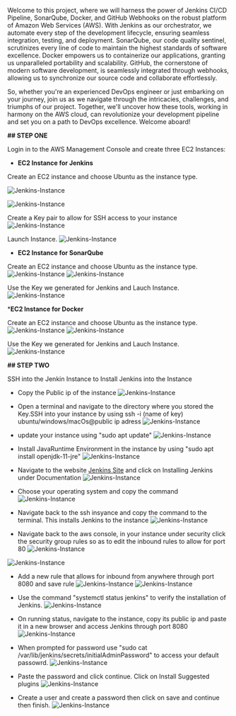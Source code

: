 

 Welcome to this project, where we will harness the power of Jenkins CI/CD Pipeline, SonarQube, Docker, and GitHub Webhooks on the robust platform of Amazon Web Services (AWS). With Jenkins as our orchestrator, we automate every step of the development lifecycle, ensuring seamless integration, testing, and deployment. SonarQube, our code quality sentinel, scrutinizes every line of code to maintain the highest standards of software excellence. Docker empowers us to containerize our applications, granting us unparalleled portability and scalability. GitHub, the cornerstone of modern software development, is seamlessly integrated through webhooks, allowing us to synchronize our source code and collaborate effortlessly.

So, whether you're an experienced DevOps engineer or just embarking on your journey, join us as we navigate through the intricacies, challenges, and triumphs of our project. Together, we'll uncover how these tools, working in harmony on the AWS cloud, can revolutionize your development pipeline and set you on a path to DevOps excellence. Welcome aboard!

**## STEP ONE**

Login in to the AWS Management Console and create three EC2 Instances:

* **EC2 Instance for Jenkins**

Create an EC2 instance and choose Ubuntu as the instance type. 

![Jenkins-Instance](/assets/images/favicon/EC2Jenkins.PNG)

![Jenkins-Instance](/assets/images/favicon/EC2jENKINS2.PNG)

Create a Key pair to allow for SSH access to your instance
![Jenkins-Instance](/assets/images/favicon/EC2JENKINS3.PNG)

Launch Instance.
![Jenkins-Instance](/assets/images/favicon/EC2JENKINS4.PNG)


* **EC2 Instance for SonarQube**

Create an EC2 instance and choose Ubuntu as the instance type. 
![Jenkins-Instance](/assets/images/favicon/EC2SONARQUBE1.PNG)
![Jenkins-Instance](/assets/images/favicon/EC2SONARQUBE2.PNG)

Use the Key we generated for Jenkins and Lauch Instance.
![Jenkins-Instance](/assets/images/favicon/EC2SONARQUBE3.PNG)

***EC2 Instance for Docker**

Create an EC2 instance and choose Ubuntu as the instance type.
![Jenkins-Instance](/assets/images/favicon/EC2DOCKER.PNG)
![Jenkins-Instance](/assets/images/favicon/EC2DOCKER2.PNG)

Use the Key we generated for Jenkins and Lauch Instance.
![Jenkins-Instance](/assets/images/favicon/EC2DOCKER3.PNG)

**## STEP TWO**

SSH into the Jenkin Instance to Install Jenkins into the Instance

* Copy the Public ip of the instance
![Jenkins-Instance](/assets/images/favicon/IPPIC.PNG)

* Open a terminal and navigate to the directory where you stored the Key.SSH into your instance by using ssh -i (name of key) ubuntu/windows/macOs@public ip adress
![Jenkins-Instance](/assets/images/favicon/Terminal.PNG)

* update your instance using "sudo apt update"
![Jenkins-Instance](/assets/images/favicon/Update.PNG)

* Install JavaRuntime Environment in the instance by using "sudo apt install openjdk-11-jre"
![Jenkins-Instance](/assets/images/favicon/installJRE.PNG)

* Navigate to the website [Jenkins Site](jenkins.io) and click on Installing Jenkins under Documentation
![Jenkins-Instance](/assets/images/favicon/JenkinsWebsite.PNG)

* Choose your operating system and copy the command
![Jenkins-Instance](/assets/images/favicon/copycode.PNG)

* Navigate back to the ssh insyance and copy the command to the terminal. This installs Jenkins to the instance
![Jenkins-Instance](/assets/images/favicon/COPYJENKINCODE.PNG)

* Navigate back to the aws console, in your instance under security click the security group rules so as to edit the inbound rules to allow for port 80
![Jenkins-Instance](/assets/images/favicon/Networking.PNG)

![Jenkins-Instance](/assets/images/favicon/securitygroups.PNG)

* Add a new rule that allows for inbound from anywhere through port 8080 and save rule
![Jenkins-Instance](/assets/images/favicon/EDITINBOUDRULES.PNG)
![Jenkins-Instance](/assets/images/favicon/Port8080.PNG)

* Use the command "systemctl status jenkins" to verify the installation of Jenkins.
![Jenkins-Instance](/assets/images/favicon/validateinstallation.PNG)

* On running status, navigate to the instance, copy its public ip and paste it in a new browser and access Jenkins through port 8080
![Jenkins-Instance](/assets/images/favicon/securitygroups.PNG)

* When prompted for password use "sudo cat /var/lib/jenkins/secrets/initialAdminPassword" to access your default passowrd.
![Jenkins-Instance](/assets/images/favicon/securitygroups.PNG)
* Paste the password and click continue. Click on Install Suggested plugins
![Jenkins-Instance](/assets/images/favicon/securitygroups.PNG)
* Create a user and create a password then click on save and continue then finish. 
![Jenkins-Instance](/assets/images/favicon/securitygroups.PNG)
  

  
